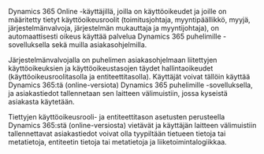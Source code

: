 Dynamics 365 Online -käyttäjillä, joilla on käyttöoikeudet ja joille on määritetty tietyt käyttöoikeusroolit (toimitusjohtaja, myyntipäällikkö, myyjä, järjestelmänvalvoja, järjestelmän mukauttaja ja myyntijohtaja), on automaattisesti oikeus käyttää palvelua Dynamics 365 puhelimille -sovelluksella sekä muilla asiakasohjelmilla.  
  
 Järjestelmänvalvojalla on puhelimen asiakasohjelmaan liitettyjen käyttöoikeuksien ja käyttöoikeustasojen täydet hallintaoikeudet (käyttöoikeusroolitasolla ja entiteettitasolla). Käyttäjät voivat tällöin käyttää Dynamics 365:tä (online-versiota) Dynamics 365 puhelimille -sovelluksella, ja asiakastiedot tallennetaan sen laitteen välimuistiin, jossa kyseistä asiakasta käytetään.  
  
 Tiettyjen käyttöoikeusrooli- ja entiteettitason asetusten perusteella Dynamics 365:stä (online-versiosta) vietävät ja käyttäjän laitteen välimuistiin tallennettavat asiakastiedot voivat olla tyypiltään tietueen tietoja tai metatietoja, entiteetin tietoja tai metatietoja ja liiketoimintalogiikkaa.